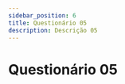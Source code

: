 ```yaml
---
sidebar_position: 6
title: Questionário 05
description: Descrição 05
---
```


# Questionário 05
